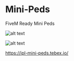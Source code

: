 # Mini-Peds
FiveM Ready Mini Peds

![alt text](https://dunb17ur4ymx4.cloudfront.net/packages/images/a8bc903919d8127660a0fcdca7ceb77369552e7e.png)

![alt text](https://dunb17ur4ymx4.cloudfront.net/packages/images/1727d35c48ff38b9108372897548f6ee5581bd34.png)

https://ipl-mini-peds.tebex.io/
